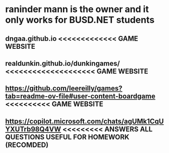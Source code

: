 # raninder mann is the owner and it only works for BUSD.NET  students
## dngaa.github.io  <<<<<<<<<<<<< GAME WEBSITE
## realdunkin.github.io/dunkingames/  <<<<<<<<<<<<<<<<<<<< GAME WEBSITE
## https://github.com/leereilly/games?tab=readme-ov-file#user-content-boardgame   <<<<<<<<<< GAME WEBSITE
## https://copilot.microsoft.com/chats/agUMk1CqUYXUTrb98Q4VW   <<<<<<<<< ANSWERS ALL QUESTIONS USEFUL FOR HOMEWORK (RECOMDED)
